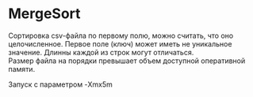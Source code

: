 # MergeSort

Сортировка csv-файла по первому полю, можно считать, что оно целочисленное. 
Первое поле (ключ) может иметь не уникальное значение. Длинны каждой из строк могут отличаться.  
Размер файла на порядки превышает объем доступной оперативной памяти.

Запуск с параметром -Xmx5m
